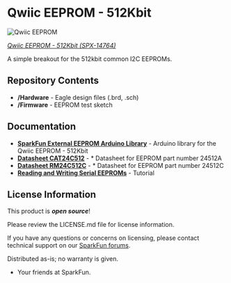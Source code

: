 Qwiic EEPROM - 512Kbit
=======================================

![Qwiic EEPROM](https://cdn.sparkfun.com/assets/parts/1/3/0/0/8/14764-Qwiic_EEPROM_-_512Kbit-01.jpg)

[*Qwiic EEPROM - 512Kbit (SPX-14764)*](https://www.sparkfun.com/products/14764)

A simple breakout for the 512kbit common I2C EEPROMs.

Repository Contents
-------------------

* **/Hardware** - Eagle design files (.brd, .sch)
* **/Firmware** - EEPROM test sketch

Documentation
------------

* **[SparkFun External EEPROM Arduino Library](https://github.com/sparkfun/SparkFun_External_EEPROM_Arduino_Library)** - Arduino library for the Qwiic EEPROM - 512Kbit
* **[Datasheet CAT24C512](https://www.onsemi.com/pub/Collateral/CAT24C512-D.PDF)** - * Datasheet for EEPROM part number 24512A
* **[Datasheet RM24C512C](https://cdn.sparkfun.com/assets/2/c/4/c/0/DS-RM24C512C_082.pdf)** - * Datasheet for EEPROM part number 24512C
* **[Reading and Writing Serial EEPROMs](https://learn.sparkfun.com/tutorials/reading-and-writing-serial-eeproms)** - Tutorial  

License Information
-------------------

This product is _**open source**_! 

Please review the LICENSE.md file for license information. 

If you have any questions or concerns on licensing, please contact technical support on our [SparkFun forums](https://forum.sparkfun.com/viewforum.php?f=152).

Distributed as-is; no warranty is given.

- Your friends at SparkFun.